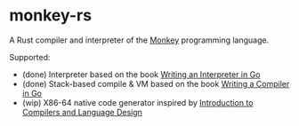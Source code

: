 # monkey-rs
A Rust compiler and interpreter of the [Monkey](https://monkeylang.org/) programming language.

Supported:
- (done) Interpreter based on the book [Writing an Interpreter in Go](https://interpreterbook.com/)
- (done) Stack-based compile & VM based on the book [Writing a Compiler in Go](https://compilerbook.com/)
- (wip) X86-64 native code generator inspired by [Introduction to Compilers and Language Design](https://www3.nd.edu/~dthain/compilerbook/)

